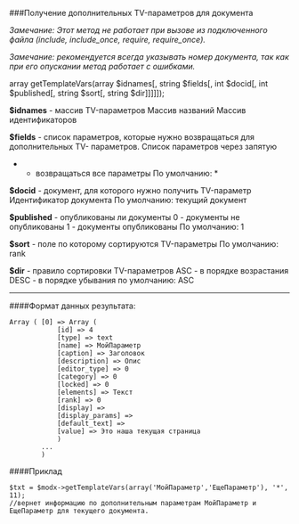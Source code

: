 ###Получение дополнительных TV-параметров для документа

*Замечание: Этот метод не работает при вызове из подключенного файла (include, include_once, require, require_once).*

*Замечание: рекомендуется всегда указывать номер документа, так как при его опускании метод работает с ошибками.*

array getTemplateVars(array $idnames[, string $fields[, int $docid[, int $published[, string $sort[, string $dir]]]]]);

**$idnames** - массив TV-параметров
Массив названий
Массив идентификаторов

**$fields** - список параметров, которые нужно возвращаться для дополнительных TV- параметров.
Список параметров через запятую
* - возвращаться все параметры
По умолчанию: *

**$docid** - документ, для которого нужно получить TV-параметр
Идентификатор документа
По умолчанию: текущий документ

**$published** - опубликованы ли документы
0 - документы не опубликованы
1 - документы опубликованы
По умолчанию: 1

**$sort** - поле по которому сортируются TV-параметры
По умолчанию: rank

**$dir** - правило сортировки TV-параметров
ASC - в порядке возрастания
DESC - в порядке убывания
по умолчанию: ASC

***

####Формат данных результата:

	Array ( [0] => Array ( 
				[id] => 4 
				[type] => text 
				[name] => МойПараметр 
				[caption] => Заголовок 
				[description] => Опис 
				[editor_type] => 0 
				[category] => 0 
				[locked] => 0 
				[elements] => Текст 
				[rank] => 0 
				[display] =>  
				[display_params] =>  
				[default_text] =>  
				[value] => Это наша текущая страница 
				) 
			... 
			)

####Приклад

	$txt = $modx->getTemplateVars(array('МойПараметр','ЕщеПараметр'), '*', 11);
	//вернет информацию по дополнительным параметрам МойПараметр и ЕщеПараметр для текущего документа.